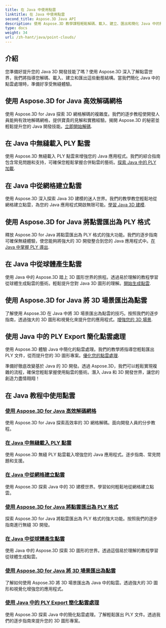 ```yaml
---
title: 在 Java 中使用點雲
linktitle: 在 Java 中使用點雲
second_title: Aspose.3D Java API
description: 使用 Aspose.3D 教學課程輕鬆解碼、載入、建立、匯出和簡化 Java 中的點雲。逐步增強您的 3D 開發技能。
type: docs
weight: 34
url: /zh-hant/java/point-clouds/
---
```


## 介紹

您準備好提升您的 Java 3D 開發技能了嗎？使用 Aspose.3D 深入了解點雲世界，我們將指導您解碼、載入、建立和匯出這些動態結構。當我們簡化 Java 中的點雲處理時，準備好享受無縫體驗。

## 使用 Aspose.3D for Java 高效解碼網格
使用 Aspose.3D for Java 探索 3D 網格解碼的複雜度。我們的逐步教程使開發人員能夠有效地解碼網格，提供寶貴的見解和實務經驗。揭開 Aspose.3D 的秘密並輕鬆提升您的 Java 開發技能。[立即開始解碼](./decode-meshes-java/).

## 在 Java 中無縫載入 PLY 點雲
使用 Aspose.3D 無縫載入 PLY 點雲來增強您的 Java 應用程式。我們的綜合指南包含常見問題和支持，可確保您輕鬆掌握合併點雲的藝術。[探索 Java 中的 PLY 加載](./load-ply-point-clouds-java/).

## 在 Java 中從網格建立點雲
使用 Aspose.3D 深入探索 Java 3D 建模的迷人世界。我們的教學教您輕鬆地從網格建立點雲，為您的 Java 應用程式開啟無限可能。[學習 Java 3D 建模](./create-point-clouds-java/).

## 使用 Aspose.3D for Java 將點雲匯出為 PLY 格式
釋放 Aspose.3D for Java 將點雲匯出為 PLY 格式的強大功能。我們的逐步指南可確保無縫體驗，使您能夠將強大的 3D 開發整合到您的 Java 應用程式中。[在 Java 中掌握 PLY 導出](./export-point-clouds-ply-java/).

## 在 Java 中從球體產生點雲
使用 Java 中的 Aspose.3D 踏上 3D 圖形世界的旅程。透過易於理解的教程學習從球體生成點雲的藝術。輕鬆提升您對 Java 3D 圖形的理解。[開始生成點雲](./generate-point-clouds-spheres-java/).

## 使用 Aspose.3D for Java 將 3D 場景匯出為點雲
了解使用 Aspose.3D 在 Java 中將 3D 場景匯出為點雲的技巧。按照我們的逐步指南，透過強大的 3D 圖形和視覺化來提升您的應用程式。[增強您的 3D 場景](./export-3d-scenes-point-clouds-java/).

## 使用 Java 中的 PLY Export 簡化點雲處理
使用 Aspose.3D 體驗 Java 中簡化的點雲處理。我們的教學將指導您輕鬆匯出 PLY 文件，從而提升您的 3D 圖形專案。[優化您的點雲處理](./ply-export-point-clouds-java/).

準備好徹底改變基於 Java 的 3D 開發。透過 Aspose.3D，我們可以輕鬆實現複雜的流程，確保您輕鬆掌握使用點雲的藝術。潛入 Java 和 3D 開發世界，讓您的創造力盡情翱翔！
## 在 Java 教程中使用點雲
### [使用 Aspose.3D for Java 高效解碼網格](./decode-meshes-java/)
使用 Aspose.3D for Java 探索高效率的 3D 網格解碼。面向開發人員的分步教程。
### [在 Java 中無縫載入 PLY 點雲](./load-ply-point-clouds-java/)
使用 Aspose.3D 無縫 PLY 點雲載入增強您的 Java 應用程式。逐步指南、常見問題和支援。
### [在 Java 中從網格建立點雲](./create-point-clouds-java/)
使用 Aspose.3D 探索 Java 中的 3D 建模世界。學習如何輕鬆地從網格建立點雲。
### [使用 Aspose.3D for Java 將點雲匯出為 PLY 格式](./export-point-clouds-ply-java/)
探索 Aspose.3D for Java 將點雲匯出為 PLY 格式的強大功能。按照我們的逐步指南進行無縫 3D 開發。
### [在 Java 中從球體產生點雲](./generate-point-clouds-spheres-java/)
使用 Java 中的 Aspose.3D 探索 3D 圖形的世界。透過這個易於理解的教程學習從球體生成點雲。
### [使用 Aspose.3D for Java 將 3D 場景匯出為點雲](./export-3d-scenes-point-clouds-java/)
了解如何使用 Aspose.3D 將 3D 場景匯出為 Java 中的點雲。透過強大的 3D 圖形和視覺化增強您的應用程式。
### [使用 Java 中的 PLY Export 簡化點雲處理](./ply-export-point-clouds-java/)
使用 Aspose.3D 探索 Java 中的簡化點雲處理。了解輕鬆匯出 PLY 文件。透過我們的逐步指南來提升您的 3D 圖形專案。